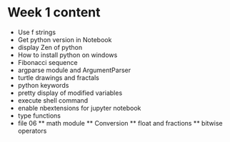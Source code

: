 # Week 1 content
* Use f strings
* Get python version in Notebook
* display Zen of python
* How to install python on windows
* Fibonacci sequence
* argparse module and ArgumentParser
* turtle drawings and fractals
* python keywords
* pretty display of modified variables
* execute shell command
* enable nbextensions for jupyter notebook
* type functions
* file 06
** math module
** Conversion
** float and fractions
** bitwise operators
